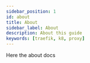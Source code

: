 ```yaml
---
sidebar_position: 1
id: about
title: About
sidebar_label: About
description: About this guide
keywords: [traefik, k8, proxy]
---
```


Here the about docs
